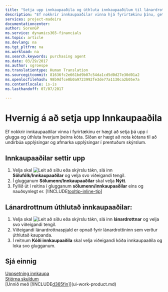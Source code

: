 ```yaml
---
title: "Setja upp innkaupaaðila og úthluta innkaupaaðilum til lánardrottna | Microsoft Docs"
description: "Ef nokkrir innkaupaaðilar vinna hjá fyrirtækinu þínu, getur þú skipulagt þá til tölfræðilegrar greiningar."
services: project-madeira
documentationcenter: 
author: SorenGP
ms.service: dynamics365-financials
ms.topic: article
ms.devlang: na
ms.tgt_pltfrm: na
ms.workload: na
ms.search.keywords: purchasing agent
ms.date: 03/29/2017
ms.author: sgroespe
ms.translationtype: Human Translation
ms.sourcegitcommit: 81636fc2e661bd9b07c54da1cd5d0d27e30d01a2
ms.openlocfilehash: 98b9dfce0b0a9723992fe3de77a1130ca2b05e7a
ms.contentlocale: is-is
ms.lasthandoff: 07/07/2017

---
```

# <a name="how-to-set-up-purchasers"></a>Hvernig á að setja upp Innkaupaaðila
Ef nokkrir innkaupaaðilar vinna í fyrirtækinu er hægt að setja þá upp í glugga og úthluta hverjum þeirra kóta. Síðan er hægt að nota kótana til að undirbúa upplýsingar og afmarka upplýsingar í prentuðum skýrslum.

## <a name="to-set-up-purchasers"></a>Innkaupaaðilar settir upp
1. Velja skal ![Leit að síðu eða skýrslu](media/ui-search/search_small.png "Leit að síðu eða skýrslu táknið") tákn, slá inn **Sölufólk/Innkaupaaðilar** og velja svo viðeigandi tengil.
2. Í glugganum **Sölumenn/Innkaupaaðilar** skal velja **Nýtt**.
3. Fyllið út í reitina í glugganum **sölumenn/innkaupaaðilar** eins og nauðsynlegt er. [!INCLUDE[tooltip-inline-tip](includes/tooltip-inline-tip_md.md)]

## <a name="to-assign-purchasers-to-vendors"></a>Lánardrottnum úthlutað innkaupaaðilar:
1. Velja skal ![Leit að síðu eða skýrslu](media/ui-search/search_small.png "Leit að síðu eða skýrslu táknið") tákn, slá inn **lánardrottnar** og velja svo viðeigandi tengil.
2. Viðeigandi lánardrottnaspjald er opnað fyrir lánardrottininn sem verður úthlutað kaupanda.
3. Í reitnum **Kóði innkaupaaðila** skal velja viðeigandi kóða innkaupaaðila og loka svo glugganum.

## <a name="see-also"></a>Sjá einnig
[Uppsetning innkaupa](purchasing-setup-purchasing.md)  
[Stjórna skuldum](payables-manage-payables.md)  
[Unnið með [!INCLUDE[d365fin](includes/d365fin_md.md)]](ui-work-product.md)

